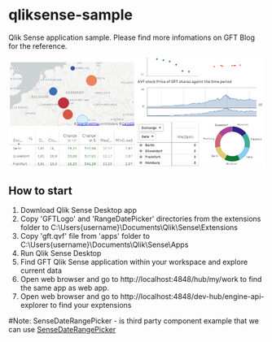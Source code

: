 # qliksense-sample

Qlik Sense application sample. Please find more infomations on GFT Blog for the reference.

![Preview](https://raw.githubusercontent.com/wasztemborski/qliksense-sample/master/preview/preview.png)

## How to start
1. Download Qlik Sense Desktop app 
2. Copy 'GFTLogo' and 'RangeDatePicker' directories from the extensions folder to C:\Users\{username}\Documents\Qlik\Sense\Extensions
3. Copy 'gft.qvf' file from 'apps' folder to C:\Users\{username}\Documents\Qlik\Sense\Apps
4. Run Qlik Sense Desktop
5. Find GFT Qlik Sense application within your workspace and explore current data
6. Open web browser and go to http://localhost:4848/hub/my/work to find the same app as web app.
7. Open web browser and go to http://localhost:4848/dev-hub/engine-api-explorer to find your exptensions


#Note:
SenseDateRangePicker - is third party component example that we can use [SenseDateRangePicker](https://github.com/NOD507/SenseDateRangePicker) 
